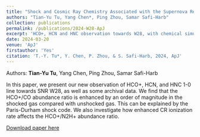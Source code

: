 ```yaml
---
title: "Shock and Cosmic Ray Chemistry Associated with the Supernova Remnant W28"
authors: "Tian-Yu Tu, Yang Chen*, Ping Zhou, Samar Safi-Harb"
collection: publications
permalink: /publications/2024-W28-ApJ
excerpt: 'HCO+, HCN and HNC observation towards W28, with chemical simulations. Enhanced HCO+/CO abundance ratio in shocked gas.'
date: 2024-03-20
venue: 'ApJ'
firstauthor: 'Yes'
citation: 'T.-Y. Tu*, Y. Chen, P. Zhou, & S. Safi-Harb, 2024, ApJ'
---
```

Authors: **Tian-Yu Tu**, Yang Chen, Ping Zhou, Samar Safi-Harb 

In this paper, we present our new observation of HCO+, HCN, and HNC 1-0 line towards SNR W28, as well as some archival data. We find that the HCO+/CO abundance ratio is enhanced by an order of magnitude in the shocked gas compared with unshocked gas. This can be explained by the Paris-Durham shock code. We also investigate how enhanced CR ionization rate affects the HCO+/N2H+ abundance ratio. 

[Download paper here](http://tty1105.github.io/files/publications/2024_W28_ApJ.pdf)
